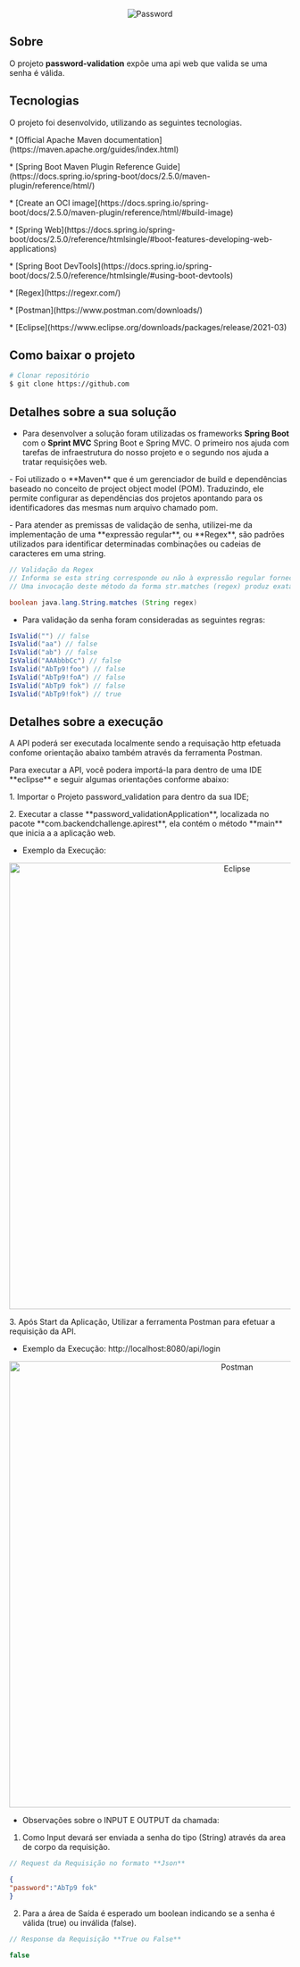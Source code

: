 <p align="center">
  <img src="../password_validation/src/main/resources/images/password.png"  title="Password">
</p>


## Sobre

O projeto **password-validation** expõe uma api web que valida se uma senha é válida.



## Tecnologias

O projeto foi desenvolvido, utilizando as seguintes tecnologias.
<p>
* [Official Apache Maven documentation](https://maven.apache.org/guides/index.html)
<p>
* [Spring Boot Maven Plugin Reference Guide](https://docs.spring.io/spring-boot/docs/2.5.0/maven-plugin/reference/html/)
<p>
* [Create an OCI image](https://docs.spring.io/spring-boot/docs/2.5.0/maven-plugin/reference/html/#build-image)
<p>
* [Spring Web](https://docs.spring.io/spring-boot/docs/2.5.0/reference/htmlsingle/#boot-features-developing-web-applications)
<p>
* [Spring Boot DevTools](https://docs.spring.io/spring-boot/docs/2.5.0/reference/htmlsingle/#using-boot-devtools)
<p>
* [Regex](https://regexr.com/)
<p>
* [Postman](https://www.postman.com/downloads/)
<p>
* [Eclipse](https://www.eclipse.org/downloads/packages/release/2021-03)
<p>

## Como baixar o projeto

```bash
# Clonar repositório
$ git clone https://github.com
```

## Detalhes sobre a sua solução

- Para desenvolver a solução foram utilizadas os frameworks  **Spring Boot** com o **Sprint MVC** Spring Boot e Spring MVC. O primeiro nos ajuda com tarefas de infraestrutura do nosso projeto e o segundo nos ajuda a tratar requisições web.
 <p>
- Foi utilizado o **Maven** que é um gerenciador de build e dependências baseado no conceito de project object model (POM). Traduzindo, ele permite configurar as dependências dos projetos apontando para os identificadores das mesmas num arquivo chamado pom.
<p>
- Para atender as premissas de validação de senha, utilizei-me da implementação de uma **expressão regular**, ou **Regex**, são padrões utilizados para identificar determinadas combinações ou cadeias de caracteres em uma string.

```java
// Validação da Regex 
// Informa se esta string corresponde ou não à expressão regular fornecida.
// Uma invocação deste método da forma str.matches (regex) produz exatamente o mesmo resultado da expressão.

boolean java.lang.String.matches (String regex)
```

- Para validação da senha foram consideradas as seguintes regras:

```java
IsValid("") // false  
IsValid("aa") // false  
IsValid("ab") // false  
IsValid("AAAbbbCc") // false  
IsValid("AbTp9!foo") // false  
IsValid("AbTp9!foA") // false
IsValid("AbTp9 fok") // false
IsValid("AbTp9!fok") // true
```


## Detalhes sobre a execução

A API poderá ser executada localmente sendo a requisação http efetuada confome orientação abaixo também através da ferramenta Postman.
<p>
Para executar a API, você podera importá-la para dentro de uma IDE **eclipse** e seguir algumas orientações conforme abaixo:
<p>
 1. Importar o Projeto password_validation para dentro da sua IDE;
 <p>
 2. Executar a classe **password_validationApplication**, localizada no pacote **com.backendchallenge.apirest**, ela contém o método **main** que inicia a a aplicação web.
 <p>

 - Exemplo da Execução:
<p>
<p align="center">
  <img src="../password_validation/src/main/resources/images/execute.png"  width="800" title="Eclipse">
</p>

<p>
 3. Após Start da Aplicação, Utilizar a ferramenta Postman para efetuar a requisição da API.

 - Exemplo da Execução: http://localhost:8080/api/login


 <p align="center">
  <img src="../password_validation/src/main/resources/images/postman.png" width="800"  title="Postman">
</p>

- Observações sobre o INPUT E OUTPUT da chamada:


1. Como Input devará ser enviada a senha do tipo (String) através da area de corpo da requisição.


```java
// Request da Requisição no formato **Json**
```
```Json
{
"password":"AbTp9 fok"
}
```
2.  Para a área de Saída é esperado um boolean indicando se a senha é válida (true) ou inválida (false).

```java
// Response da Requisição **True ou False**

false
```
